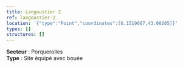 ```yaml
---
title: Langoustier 2
ref: langoustier-2
location: '{"type":"Point","coordinates":[6.1519667,43.00205]}'
types: []
structures: []
---
```


**Secteur** : Porquerolles  
**Type** : Site équipé avec bouée  

